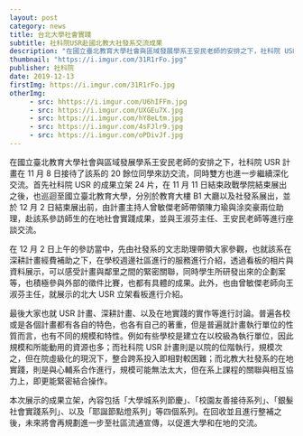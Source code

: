 ```yaml
---
layout: post
category: news
title: 台北大學社會實踐
subtitle: 社科院USR赴國北教大社發系交流成果
description: "在國立臺北教育大學社會與區域發展學系王安民老師的安排之下，社科院 USR 計畫在 11 月 8 日接待了該系的 20 餘位同學來訪交流，同時雙方也進一步繼續深化交流。首先社科院 USR 的成果立架 24 片，在 11 月 11 日結束政戰學院結束展出之後，也巡迴至國立臺北教育大學，分別於教育大樓 B1 大廳以及社發系展出，並於 12 月 2 日結束展出前，由計畫主持人曾敏傑老師帶領陳力瑜與涂奕豪兩位助理，赴該系參訪師生的在地社會實踐成果，並與王淑芬主任、王安民老師等進行座談交流。"
thumbnail: "https://i.imgur.com/31R1rFo.jpg"
publisher: 社科院
date: 2019-12-13
firstImg: https://i.imgur.com/31R1rFo.jpg
otherImg:
     - src: hhttps://i.imgur.com/U6hIFFm.jpg
     - src: https://i.imgur.com/UXGEu7X.jpg
     - src: https://i.imgur.com/hY8eLtm.jpg
     - src: https://i.imgur.com/4sFJlr9.jpg
     - src: https://i.imgur.com/oPDivJf.jpg
---
```

在國立臺北教育大學社會與區域發展學系王安民老師的安排之下，社科院 USR 計畫在 11 月 8 日接待了該系的 20 餘位同學來訪交流，同時雙方也進一步繼續深化交流。首先社科院 USR 的成果立架 24 片，在 11 月 11 日結束政戰學院結束展出之後，也巡迴至國立臺北教育大學，分別於教育大樓 B1 大廳以及社發系展出，並於 12 月 2 日結束展出前，由計畫主持人曾敏傑老師帶領陳力瑜與涂奕豪兩位助理，赴該系參訪師生的在地社會實踐成果，並與王淑芬主任、王安民老師等進行座談交流。

在 12 月 2 日上午的參訪當中，先由社發系的文志助理帶領大家參觀，也就該系在深耕計畫經費補助之下，在學校週邊社區進行的服務進行介紹，透過看板的相片與資料展示，可以感受計畫與鄰里之間的緊密關聯，同時學生所研發出來的企劃案等，也積極參與外部的徵件比賽，也都有具體的成果。此外，也由曾敏傑老師向王淑芬主任，就展示的北大 USR 立架看板進行介紹。

最後大家也就 USR 計畫、深耕計畫、以及在地實踐的實作等進行討論。普遍各校或是各個計畫都有各自的特色，也各有自己的著重，但是普遍就計畫執行單位的性質而言，也有不同的規模和特性。例如有些學校是建立在以校級為執行單位，因此規模和所能動用的資源也多；而社科院 USR 計畫則是以院的位階執行，規模次之，但在院虛級化的現況下，整合跨系投入即相對較困難；而北教大社發系的在地實踐，則是與心輔系合作進行，規模可能無法太大，但在系上課程的關聯與相互協力上，即更能緊密結合操作。

本次展示的成果立架，內容包括「大學城系列節慶」、「校園友善接待系列」、「銀髮社會實踐系列」、以及「耶誕節點燈系列」等四個系列。在回收並且進行整補之後，未來將會再規劃進一步至社區流通宣傳，以促進大學和在地的交流。
